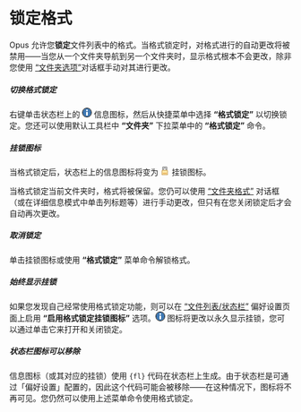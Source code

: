 # 锁定格式

Opus 允许您**锁定**文件列表中的格式。当格式锁定时，对格式进行的自动更改将被禁用——当您从一个文件夹导航到另一个文件夹时，显示格式根本不会更改，除非您使用 [“文件夹选项”](folder_options_dialog/README.zh.md)对话框手动对其进行更改。

##### 切换格式锁定

右键单击状态栏上的 ![](/Manual/images/media/13/info.png) 信息图标，然后从快捷菜单中选择 **“格式锁定”** 以切换锁定。您还可以使用默认工具栏中 **“文件夹”** 下拉菜单中的 **“格式锁定”** 命令。

##### 挂锁图标

当格式锁定后，状态栏上的信息图标将变为 ![](/Manual/images/media/13/tab_-_locked.png) 挂锁图标。

当格式锁定当前文件夹时，格式将被保留。您仍可以使用 [“文件夹格式”](folder_formats.zh.md) 对话框（或在详细信息模式中单击列标题等）进行手动更改，但只有在您关闭锁定后才会自动再次更改。

##### 取消锁定

单击挂锁图标或使用 **“格式锁定”** 菜单命令解锁格式。

##### 始终显示挂锁

如果您发现自己经常使用格式锁定功能，则可以在 [“文件列表/状态栏”](/Manual/preferences/preferences_categories/file_displays/status_bar.zh.md) 偏好设置页面上启用 **“启用格式锁定挂锁图标”** 选项。![](/Manual/images/media/13/info.png) 图标将更改以永久显示挂锁，您可以通过单击它来打开和关闭锁定。

##### 状态栏图标可以移除

信息图标（或其对应的挂锁）使用 `{fl}` 代码在状态栏上生成。由于状态栏是可通过「偏好设置」配置的，因此这个代码可能会被移除——在这种情况下，图标将不再可见。您仍然可以使用上述菜单命令使用格式锁定。